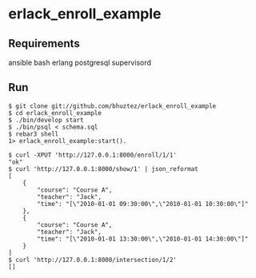 # erlack_enroll_example

## Requirements

ansible
bash
erlang
postgresql
supervisord

## Run

```
$ git clone git://github.com/bhuztez/erlack_enroll_example
$ cd erlack_enroll_example
$ ./bin/develop start
$ ./bin/psql < schema.sql
$ rebar3 shell
1> erlack_enroll_example:start().
```

```
$ curl -XPUT 'http://127.0.0.1:8000/enroll/1/1'
"ok"
$ curl 'http://127.0.0.1:8000/show/1' | json_reformat
[
    {
        "course": "Course A",
        "teacher": "Jack",
        "time": "[\"2010-01-01 09:30:00\",\"2010-01-01 10:30:00\"]"
    },
    {
        "course": "Course A",
        "teacher": "Jack",
        "time": "[\"2010-01-01 13:30:00\",\"2010-01-01 14:30:00\"]"
    }
]
$ curl 'http://127.0.0.1:8000/intersection/1/2'
[]
```
